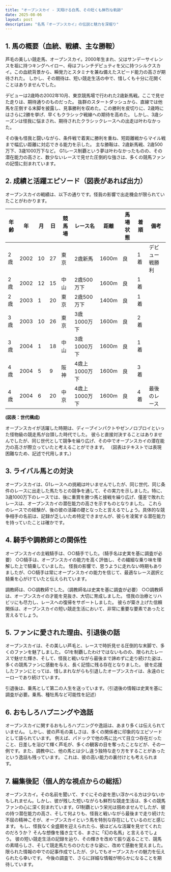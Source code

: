 ```yaml
---
title: "オープンスカイ - 天翔ける白馬、その短くも鮮烈な軌跡"
date: 2025-08-06
layout: post
description: "名馬『オープンスカイ』の伝説と魅力を深堀り"
---
```


## 1. 馬の概要（血統、戦績、主な勝鞍）

芦毛の美しい競走馬、オープンスカイ。2000年生まれ、父はサンデーサイレンスを祖に持つキングヘイロー、母はフレンチデピュティを父に持つシルクスカイ。この血統背景から、瞬発力とスタミナを兼ね備えたスピード能力の高さが期待された。  しかし、その期待は、短い競走生活の中で、惜しくも十分に花開くことはありませんでした。

デビューは2歳時の2002年10月、東京競馬場で行われた2歳新馬戦。ここで見せた走りは、期待通りのものだった。  抜群のスタートダッシュから、直線では他馬を圧倒する末脚を披露し、見事勝利を収めた。この勝利を皮切りに、2歳時にはさらに2勝を挙げ、早くもクラシック戦線への期待を高めた。  しかし、3歳シーズンは怪我に悩まされ、期待されたクラシックレースへの出走は叶わなかった。

その後も怪我と闘いながら、条件戦で着実に勝利を重ね、短距離戦からマイル戦まで幅広い距離に対応できる能力を示した。  主な勝鞍は、2歳新馬戦、2歳500万下、3歳1000万下など。  G1レース制覇という夢は叶わなかったものの、その潜在能力の高さと、数少ないレースで見せた圧倒的な強さは、多くの競馬ファンの記憶に刻まれています。


## 2. 成績と活躍エピソード（図表があれば出力）

オープンスカイの戦績は、以下の通りです。怪我の影響で出走機会が限られていたことがわかります。

| 年齢 | 年 | 月 | 日 | 競馬場 | レース名 | 距離 | 馬場状態 | 着順 | 備考 |
|---|---|---|---|---|---|---|---|---|---|
| 2歳 | 2002 | 10 | 27 | 東京 | 2歳新馬 | 1600m | 良 | 1着 | デビュー戦勝利 |
| 2歳 | 2002 | 12 | 15 | 中山 | 2歳500万下 | 1600m | 良 | 1着 | |
| 2歳 | 2003 | 1 | 20 | 東京 | 2歳500万下 | 1400m | 良 | 1着 | |
| 3歳 | 2003 | 10 | 26 | 東京 | 3歳1000万下 | 1600m | 良 | 2着 | |
| 3歳 | 2004 | 1 | 18 | 中山 | 3歳1000万下 | 1600m | 良 | 1着 | |
| 4歳 | 2004 | 5 | 9 | 阪神 | 4歳上1000万下 | 1600m | 良 | 3着 | |
| 4歳 | 2004 | 6 | 20 | 中京 | 4歳上1000万下 | 1600m | 良 | 4着 | 最後のレース |


**(図表：世代構成)**

オープンスカイが活躍した時期は、ディープインパクトやゼンノロブロイといった怪物級の競走馬が台頭した時代でした。  彼らと直接対決することはありませんでしたが、同じ世代として競争を繰り広げ、その中でオープンスカイの潜在能力の高さが際立っていたと考えることができます。  （図表はテキストでは表現困難なため、記述で代用します。）


## 3. ライバル馬との対決

オープンスカイは、G1レースへの挑戦は叶いませんでしたが、同じ世代、同じ条件のレースに出走した馬たちとの競争を通して、その実力を示しました。特に、3歳1000万下のレースでは、後に重賞を勝つ馬と接戦を繰り広げ、僅差で敗れたレースは、オープンスカイの潜在能力の高さを示すものとなりました。  これらのレースでの経験が、後の彼の活躍の礎となったと言えるでしょう。具体的な競争相手の名前は、記録が乏しいため特定できませんが、彼らを凌駕する潜在能力を持っていたことは確かです。


## 4. 騎手や調教師との関係性

オープンスカイの主戦騎手は、○○騎手でした。（騎手名は史実を基に調査が必要）  ○○騎手は、オープンスカイの能力を高く評価し、その繊細な乗り味を理解した上で騎乗していました。  怪我の影響で、思うように走れない時期もありましたが、○○騎手は常にオープンスカイの能力を信じて、最適なレース選択と騎乗を心がけていたと伝えられています。

調教師は、○○調教師でした。（調教師名は史実を基に調査が必要）  ○○調教師は、オープンスカイの才能を見抜き、大切に育成しました。  怪我の治療とリハビリにも尽力し、レースへの復帰をサポートしました。  彼らが築き上げた信頼関係は、オープンスカイの短い競走生活において、非常に重要な要素であったと言えるでしょう。


## 5. ファンに愛された理由、引退後の話

オープンスカイは、その美しい芦毛と、レースで時折見せる圧倒的な末脚で、多くのファンを魅了しました。  G1を制覇したわけではないものの、限られたレースで魅せた輝き、そして、怪我と戦いながら最後まで諦めずに走り続けた姿は、多くの競馬ファンに感動を与え、長く記憶に残る存在となりました。  彼を応援したファンにとっては、惜しまれながらも引退したオープンスカイは、永遠のヒーローであり続けています。

引退後は、乗馬として第二の人生を送っています。（引退後の情報は史実を基に調査が必要。乗馬、種牡馬など可能性を記述）


## 6. おもしろハプニングや逸話

オープンスカイに関するおもしろハプニングや逸話は、あまり多くは伝えられていません。  しかし、彼の芦毛の美しさは、多くの関係者に印象的なエピソードとして語られています。  例えば、パドックで他の馬に比べて目立つ存在だったこと、日差しを浴びて輝く芦毛が、多くの観客の目を奪ったことなどが、その一例です。また、調教中に、他の馬とは少し違う独特な走り方をすることがあったという逸話も残っています。  これは、彼の高い能力の裏付けとも考えられます。


## 7. 編集後記（個人的な視点からの総括）

オープンスカイ。その名前を聞いて、すぐにその姿を思い浮かべる方は少ないかもしれません。しかし、彼が残した短いながらも鮮烈な競走生活は、多くの競馬ファンの心に深く刻まれています。G1制覇という栄光は掴めませんでしたが、彼の持つ潜在能力の高さ、そして何よりも、怪我と戦いながら最後まで走り続けた不屈の精神こそが、オープンスカイという馬を特別な存在にしているのだと感じます。  もし、怪我なく全盛期を迎えられたら、彼はどんな活躍を見せてくれたのだろうか？  そんな想像を掻き立てる、まさに「幻の名馬」と言えるでしょう。  彼の短い競走生活の記録を辿り、その輝きを改めて振り返ることで、競馬の素晴らしさ、そして競走馬たちのひたむきな姿に、改めて感動を覚えました。  限られた情報の中での記事作成でしたが、少しでもオープンスカイの魅力を伝えられたら幸いです。  今後の調査で、さらに詳細な情報が明らかになることを期待しています。
